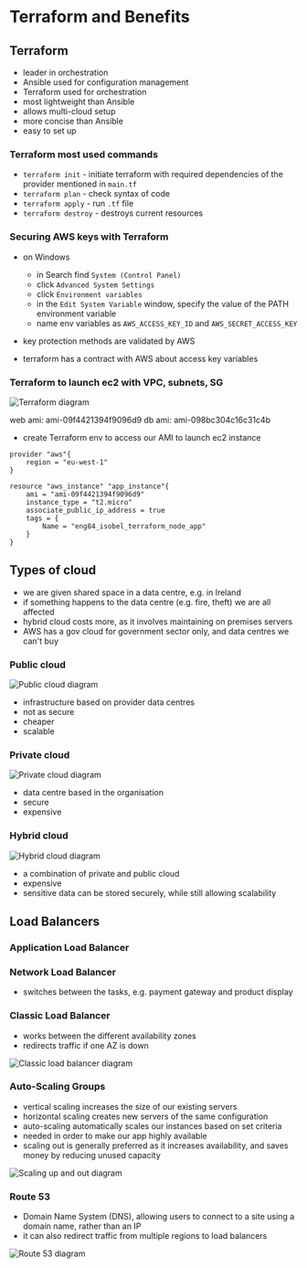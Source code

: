 # Terraform and Benefits

## Terraform
- leader in orchestration
- Ansible used for configuration management
- Terraform used for orchestration
- most lightweight than Ansible
- allows multi-cloud setup
- more concise than Ansible
- easy to set up

### Terraform most used commands
- `terraform init` - initiate terraform with required dependencies of the provider mentioned in `main.tf`
- `terraform plan` - check syntax of code
- `terraform apply` - run `.tf` file
- `terraform destroy` - destroys current resources

### Securing AWS keys with Terraform
- on Windows
  - in Search find `System (Control Panel)`
  - click `Advanced System Settings`
  - click `Environment variables`
  - in the `Edit System Variable` window, specify the value of the PATH environment variable
  - name env variables as `AWS_ACCESS_KEY_ID` and `AWS_SECRET_ACCESS_KEY`

- key protection methods are validated by AWS
- terraform has a contract with AWS about access key variables

### Terraform to launch ec2 with VPC, subnets, SG

![Terraform diagram](images/terraform_diagram.png)

web ami: ami-09f4421394f9096d9
db ami: ami-098bc304c16c31c4b

- create Terraform env to access our AMI to launch ec2 instance

```
provider "aws"{
    region = "eu-west-1"
}

resource "aws_instance" "app_instance"{
    ami = "ami-09f4421394f9096d9"
    instance_type = "t2.micro"
    associate_public_ip_address = true
    tags = {
        Name = "eng84_isobel_terraform_node_app"
    }
}
```

## Types of cloud
- we are given shared space in a data centre, e.g. in Ireland
- if something happens to the data centre (e.g. fire, theft) we are all affected
- hybrid cloud costs more, as it involves maintaining on premises servers
- AWS has a gov cloud for government sector only, and data centres we can't buy

### Public cloud
![Public cloud diagram](images/public_cloud.png)
- infrastructure based on provider data centres
- not as secure
- cheaper
- scalable

### Private cloud
![Private cloud diagram](images/private_cloud.png)
- data centre based in the organisation
- secure
- expensive

### Hybrid cloud
![Hybrid cloud diagram](images/hybrid_cloud.png)
- a combination of private and public cloud
- expensive
- sensitive data can be stored securely, while still allowing scalability

## Load Balancers
### Application Load Balancer

### Network Load Balancer
- switches between the tasks, e.g. payment gateway and product display

### Classic Load Balancer
- works between the different availability zones
- redirects traffic if one AZ is down

![Classic load balancer diagram](images/classic_load_balancer.png)

### Auto-Scaling Groups
- vertical scaling increases the size of our existing servers
- horizontal scaling creates new servers of the same configuration
- auto-scaling automatically scales our instances based on set criteria
- needed in order to make our app highly available
- scaling out is generally preferred as it increases availability, and saves money by reducing unused capacity

![Scaling up and out diagram](images/scaling.png)

### Route 53
- Domain Name System (DNS), allowing users to connect to a site using a domain name, rather than an IP
- it can also redirect traffic from multiple regions to load balancers

![Route 53 diagram](images/route_53.png)
